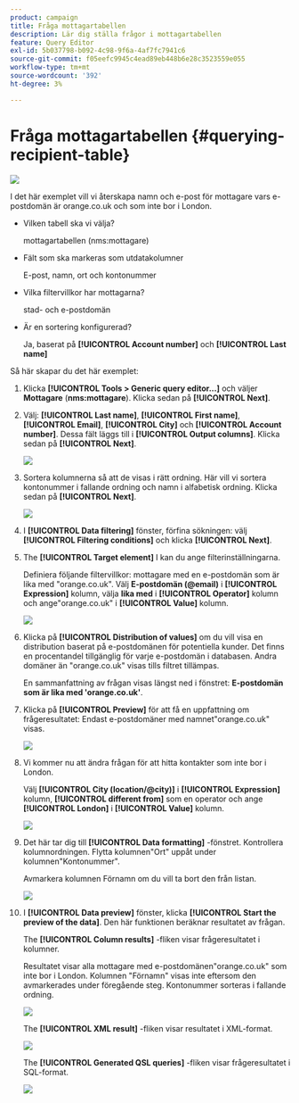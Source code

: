 ```yaml
---
product: campaign
title: Fråga mottagartabellen
description: Lär dig ställa frågor i mottagartabellen
feature: Query Editor
exl-id: 5b037798-b092-4c98-9f6a-4af7fc7941c6
source-git-commit: f05eefc9945c4ead89eb448b6e28c3523559e055
workflow-type: tm+mt
source-wordcount: '392'
ht-degree: 3%

---
```


# Fråga mottagartabellen {#querying-recipient-table}

![](../../assets/common.svg)

I det här exemplet vill vi återskapa namn och e-post för mottagare vars e-postdomän är orange.co.uk och som inte bor i London.

* Vilken tabell ska vi välja?

   mottagartabellen (nms:mottagare)

* Fält som ska markeras som utdatakolumner

   E-post, namn, ort och kontonummer

* Vilka filtervillkor har mottagarna?

   stad- och e-postdomän

* Är en sortering konfigurerad?

   Ja, baserat på **[!UICONTROL Account number]** och **[!UICONTROL Last name]**

Så här skapar du det här exemplet:

1. Klicka **[!UICONTROL Tools > Generic query editor...]** och väljer **Mottagare** (**nms:mottagare**). Klicka sedan på **[!UICONTROL Next]**.
1. Välj: **[!UICONTROL Last name]**, **[!UICONTROL First name]**, **[!UICONTROL Email]**, **[!UICONTROL City]** och **[!UICONTROL Account number]**. Dessa fält läggs till i **[!UICONTROL Output columns]**. Klicka sedan på **[!UICONTROL Next]**.

   ![](assets/query_editor_03.png)

1. Sortera kolumnerna så att de visas i rätt ordning. Här vill vi sortera kontonummer i fallande ordning och namn i alfabetisk ordning. Klicka sedan på **[!UICONTROL Next]**.

   ![](assets/query_editor_04.png)

1. I **[!UICONTROL Data filtering]** fönster, förfina sökningen: välj **[!UICONTROL Filtering conditions]** och klicka **[!UICONTROL Next]**.
1. The **[!UICONTROL Target element]** I kan du ange filterinställningarna.

   Definiera följande filtervillkor: mottagare med en e-postdomän som är lika med &quot;orange.co.uk&quot;. Välj **E-postdomän (@email)** i **[!UICONTROL Expression]** kolumn, välja **lika med** i **[!UICONTROL Operator]** kolumn och ange&quot;orange.co.uk&quot; i **[!UICONTROL Value]** kolumn.

   ![](assets/query_editor_05.png)

1. Klicka på **[!UICONTROL Distribution of values]** om du vill visa en distribution baserat på e-postdomänen för potentiella kunder. Det finns en procentandel tillgänglig för varje e-postdomän i databasen. Andra domäner än &quot;orange.co.uk&quot; visas tills filtret tillämpas.

   En sammanfattning av frågan visas längst ned i fönstret: **E-postdomän som är lika med &#39;orange.co.uk&#39;**.

1. Klicka på **[!UICONTROL Preview]** för att få en uppfattning om frågeresultatet: Endast e-postdomäner med namnet&quot;orange.co.uk&quot; visas.

   ![](assets/query_editor_nveau_17.png)

1. Vi kommer nu att ändra frågan för att hitta kontakter som inte bor i London.

   Välj **[!UICONTROL City (location/@city)]** i **[!UICONTROL Expression]** kolumn, **[!UICONTROL different from]** som en operator och ange **[!UICONTROL London]** i **[!UICONTROL Value]** kolumn.

   ![](assets/query_editor_08.png)

1. Det här tar dig till **[!UICONTROL Data formatting]** -fönstret. Kontrollera kolumnordningen. Flytta kolumnen&quot;Ort&quot; uppåt under kolumnen&quot;Kontonummer&quot;.

   Avmarkera kolumnen Förnamn om du vill ta bort den från listan.

   ![](assets/query_editor_nveau_15.png)

1. I **[!UICONTROL Data preview]** fönster, klicka **[!UICONTROL Start the preview of the data]**. Den här funktionen beräknar resultatet av frågan.

   The **[!UICONTROL Column results]** -fliken visar frågeresultatet i kolumner.

   Resultatet visar alla mottagare med e-postdomänen&quot;orange.co.uk&quot; som inte bor i London. Kolumnen &quot;Förnamn&quot; visas inte eftersom den avmarkerades under föregående steg. Kontonummer sorteras i fallande ordning.

   ![](assets/query_editor_nveau_12.png)

   The **[!UICONTROL XML result]** -fliken visar resultatet i XML-format.

   ![](assets/query_editor_nveau_13.png)

   The **[!UICONTROL Generated QSL queries]** -fliken visar frågeresultatet i SQL-format.

   ![](assets/query_editor_nveau_14.png)
